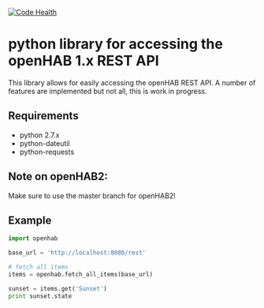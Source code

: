 [![Code Health](https://landscape.io/github/sim0nx/python-openhab/master/landscape.svg?style=flat)](https://landscape.io/github/sim0nx/python-openhab/master)


python library for accessing the openHAB 1.x REST API
============
  This library allows for easily accessing the openHAB REST API.
  A number of features are implemented but not all, this is work in progress.

Requirements
------------
  - python 2.7.x
  - python-dateutil
  - python-requests

Note on openHAB2:
-----------
  Make sure to use the master branch for openHAB2!

Example
------------
  ```python
  import openhab
  
  base_url = 'http://localhost:8080/rest'
  
  # fetch all items
  items = openhab.fetch_all_items(base_url)
  
  sunset = items.get('Sunset')
  print sunset.state
  ```
